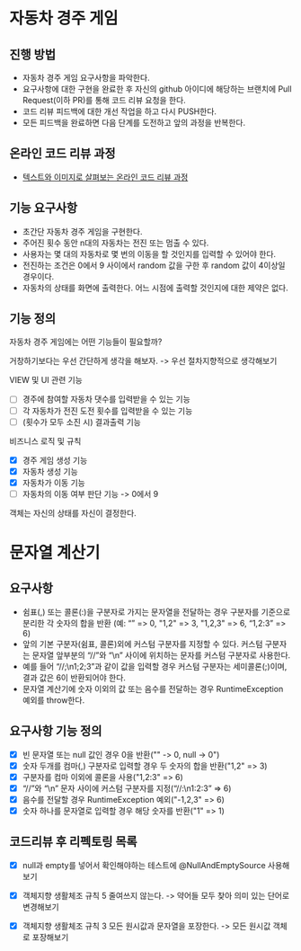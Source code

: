 # 자동차 경주 게임
## 진행 방법
* 자동차 경주 게임 요구사항을 파악한다.
* 요구사항에 대한 구현을 완료한 후 자신의 github 아이디에 해당하는 브랜치에 Pull Request(이하 PR)를 통해 코드 리뷰 요청을 한다.
* 코드 리뷰 피드백에 대한 개선 작업을 하고 다시 PUSH한다.
* 모든 피드백을 완료하면 다음 단계를 도전하고 앞의 과정을 반복한다.

## 온라인 코드 리뷰 과정
* [텍스트와 이미지로 살펴보는 온라인 코드 리뷰 과정](https://github.com/next-step/nextstep-docs/tree/master/codereview)


## 기능 요구사항
* 초간단 자동차 경주 게임을 구현한다.
* 주어진 횟수 동안 n대의 자동차는 전진 또는 멈출 수 있다.
* 사용자는 몇 대의 자동차로 몇 번의 이동을 할 것인지를 입력할 수 있어야 한다.
* 전진하는 조건은 0에서 9 사이에서 random 값을 구한 후 random 값이 4이상일 경우이다.
* 자동차의 상태를 화면에 출력한다. 어느 시점에 출력할 것인지에 대한 제약은 없다.


## 기능 정의
자동차 경주 게임에는 어떤 기능들이 필요할까? 

거창하기보다는 우선 간단하게 생각을 해보자. -> 우선 절차지향적으로 생각해보기

VIEW 및 UI 관련 기능
* [ ] 경주에 참여할 자동차 댓수를 입력받을 수 있는 기능
* [ ] 각 자동차가 전진 도전 횟수를 입력받을 수 있는 기능
* [ ] (횟수가 모두 소진 시) 결과출력 기능

비즈니스 로직 및 규칙
* [x] 경주 게임 생성 기능
* [x] 자동차 생성 기능
* [x] 자동차가 이동 기능
* [ ] 자동차의 이동 여부 판단 기능 -> 0에서 9 

객체는 자신의 상태를 자신이 결정한다.

# 문자열 계산기

## 요구사항
* 쉼표(,) 또는 콜론(:)을 구분자로 가지는 문자열을 전달하는 경우 구분자를 기준으로 분리한 각 숫자의 합을 반환 (예: “” => 0, "1,2" => 3, "1,2,3" => 6, “1,2:3” => 6)
* 앞의 기본 구분자(쉼표, 콜론)외에 커스텀 구분자를 지정할 수 있다. 커스텀 구분자는 문자열 앞부분의 “//”와 “\n” 사이에 위치하는 문자를 커스텀 구분자로 사용한다.
* 예를 들어 “//;\n1;2;3”과 같이 값을 입력할 경우 커스텀 구분자는 세미콜론(;)이며, 결과 값은 6이 반환되어야 한다.
* 문자열 계산기에 숫자 이외의 값 또는 음수를 전달하는 경우 RuntimeException 예외를 throw한다.

## 요구사항 기능 정의
* [x] 빈 문자열 또는 null 값인 경우 0을 반환("" -> 0, null -> 0")
* [x] 숫자 두개를 컴마(,) 구분자로 입력할 경우 두 숫자의 합을 반환("1,2" => 3)
* [x] 구분자를 컴마 이외에 콜론을 사용("1,2:3" => 6)
* [x] “//”와 “\n” 문자 사이에 커스텀 구분자를 지정(“//:\n1:2:3” => 6)
* [x] 음수를 전달할 경우 RuntimeException 예외("-1,2,3" => 6)
* [x] 숫자 하나를 문자열로 입력할 경우 해당 숫자를 반환("1" => 1)

## 코드리뷰 후 리펙토링 목록
* [x] null과 empty를 넣어서 확인해야하는 테스트에 @NullAndEmptySource 사용해보기
* [x] 객체지향 생활체조 규칙 5 줄여쓰지 않는다. -> 약어들 모두 찾아 의미 있는 단어로 변경해보기
* [x] 객체지향 생활체조 규칙 3 모든 원시값과 문자열을 포장한다. -> 모든 원시값 객체로 포장해보기

